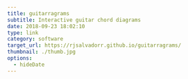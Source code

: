 ```yaml
---
title: guitarragrams
subtitle: Interactive guitar chord diagrams
date: 2018-09-23 18:02:10
type: link
category: software
target_url: https://rjsalvadorr.github.io/guitarragrams/
thumbnail: ./thumb.jpg
options:
  - hideDate
---
```


